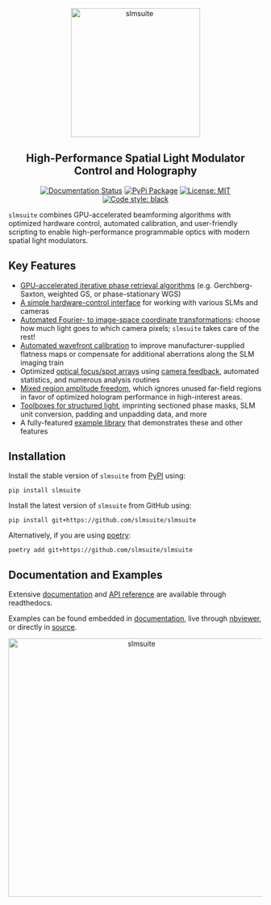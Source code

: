 <p align="center">
<picture>
<source media="(prefers-color-scheme: dark)" srcset="https://raw.githubusercontent.com/slmsuite/slmsuite/main/docs/source/static/slmsuite-dark.svg">
<img alt="slmsuite" src="https://raw.githubusercontent.com/slmsuite/slmsuite/main/docs/source/static/slmsuite.svg" width="256">
</picture>
</p>

<h2 align="center">High-Performance Spatial Light Modulator Control and Holography</h2>

<p align="center">
<a href="https://slmsuite.readthedocs.io/en/latest"><img alt="Documentation Status" src="https://readthedocs.org/projects/slmsuite/badge/?version=latest"></a>
<a href="https://pypi.org/project/slmsuite/"><img alt="PyPi Package" src="https://img.shields.io/badge/pypi-v0.1.2-3776AB.svg"></a>
<a href="https://github.com/slmsuite/slmsuite/blob/main/LICENSE"><img alt="License: MIT" src="https://img.shields.io/github/license/slmsuite/slmsuite?color=purple"></a>
<!--<a href="https://pepy.tech/project/slmsuite"><img alt="Downloads" src="https://pepy.tech/badge/slmsuite"></a>-->
<a href="https://github.com/psf/black"><img alt="Code style: black" src="https://img.shields.io/badge/code%20style-black-000000.svg"></a>
</p>

`slmsuite` combines GPU-accelerated beamforming algorithms with optimized hardware control, automated calibration, and user-friendly scripting to enable high-performance programmable optics with modern spatial light modulators.

## Key Features
- [GPU-accelerated iterative phase retrieval  algorithms](https://slmsuite.readthedocs.io/en/latest/_examples/computational_holography.html#Computational-Holography) (e.g. Gerchberg-Saxton, weighted GS, or phase-stationary WGS)
- [A simple hardware-control interface](https://slmsuite.readthedocs.io/en/latest/_examples/experimental_holography.html#Loading-Hardware) for working with various SLMs and cameras
- [Automated Fourier- to image-space coordinate transformations](https://slmsuite.readthedocs.io/en/latest/_examples/experimental_holography.html#Fourier-Calibration): choose how much light goes to which camera pixels; `slmsuite` takes care of the rest!
- [Automated wavefront calibration](https://slmsuite.readthedocs.io/en/latest/_examples/wavefront_calibration.html) to improve manufacturer-supplied flatness maps or compensate for additional aberrations along the SLM imaging train
- Optimized [optical focus/spot arrays](https://slmsuite.readthedocs.io/en/latest/_examples/computational_holography.html#Spot-Arrays) using [camera feedback](https://slmsuite.readthedocs.io/en/latest/_examples/experimental_holography.html#A-Uniform-Square-Array), automated statistics, and numerous analysis routines
- [Mixed region amplitude freedom](https://slmsuite.readthedocs.io/en/latest/_autosummary/slmsuite.holography.algorithms.Hologram.html#slmsuite.holography.algorithms.Hologram.optimize), which ignores unused far-field regions in favor of optimized hologram performance in high-interest areas.
- [Toolboxes for structured light](https://slmsuite.readthedocs.io/en/latest/_examples/structured_light.html#), imprinting sectioned phase masks, SLM unit conversion, padding and unpadding data, and more
- A fully-featured [example library](https://slmsuite.readthedocs.io/en/latest/examples.html) that demonstrates these and other features

## Installation

Install the stable version of `slmsuite` from [PyPI](https://pypi.org/project/slmsuite/) using:

```console
pip install slmsuite
```

Install the latest version of `slmsuite` from GitHub using:

```console
pip install git+https://github.com/slmsuite/slmsuite
```

Alternatively, if you are using [poetry](https://python-poetry.org/):

```console
poetry add git+https://github.com/slmsuite/slmsuite
```


## Documentation and Examples

Extensive
[documentation](https://slmsuite.readthedocs.io/en/latest/)
and
[API reference](https://slmsuite.readthedocs.io/en/latest/api.html)
are available through readthedocs.

Examples can be found embedded in
[documentation](https://slmsuite.readthedocs.io/en/latest/examples.html),
live through
[nbviewer](https://nbviewer.org/github/slmsuite/slmsuite-examples/tree/main/examples/),
or directly in
[source](https://github.com/slmsuite/slmsuite-examples).

<p align="center">
<picture>
<source media="(prefers-color-scheme: dark)" srcset="https://raw.githubusercontent.com/slmsuite/slmsuite-examples/main/examples/ex-zernike-spots-dark.gif">
<img alt="slmsuite" src="https://raw.githubusercontent.com/slmsuite/slmsuite-examples/main/examples/ex-zernike-spots.gif" width="512">
</picture>
</p>
